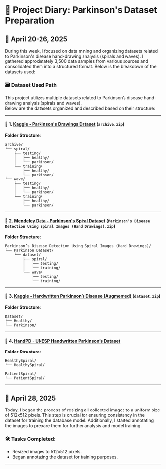 # 📝 Project Diary: Parkinson's Dataset Preparation

## 📅 April 20-26, 2025
During this week, I focused on data mining and organizing datasets related to Parkinson's disease hand-drawing analysis (spirals and waves). I gathered approximately 3,500 data samples from various sources and consolidated them into a structured format. Below is the breakdown of the datasets used:

### 🗃️ Dataset Used Path

This project utilizes multiple datasets related to Parkinson’s disease hand-drawing analysis (spirals and waves).  
Below are the datasets organized and described based on their structure:

---

#### 📂 1. [Kaggle - Parkinson's Drawings Dataset](https://www.kaggle.com/datasets/kmader/parkinsons-drawings) (`archive.zip`)
**Folder Structure**:
```
archive/
└── spiral/
    ├── testing/
    │   ├── healthy/
    │   └── parkinson/
    └── training/
        ├── healthy/
        └── parkinson/
└── wave/
    ├── testing/
    │   ├── healthy/
    │   └── parkinson/
    └── training/
        ├── healthy/
        └── parkinson/
```

---

#### 📂 2. [Mendeley Data - Parkinson's Spiral Dataset](https://data.mendeley.com/datasets/fd5wd6wmdj/1) (`Parkinson’s Disease Detection Using Spiral Images (Hand Drawings).zip`)
**Folder Structure**:
```
Parkinson’s Disease Detection Using Spiral Images (Hand Drawings)/
└── Parkinson Dataset/
    └── dataset/
        ├── spiral/
        │   ├── testing/
        │   └── training/
        └── wave/
            ├── testing/
            └── training/
```

---

#### 📂 3. [Kaggle - Handwritten Parkinson’s Disease (Augmented)](https://www.kaggle.com/datasets/banilkumar20phd7071/handwritten-parkinsons-disease-augmented-data) (`dataset.zip`)
**Folder Structure**:
```
Dataset/
├── Healthy/
└── Parkinson/
```

---

#### 📂 4. [HandPD - UNESP Handwritten Parkinson’s Dataset](https://wwwp.fc.unesp.br/~papa/pub/datasets/Handpd/)
**Folder Structure**:
```
HealthySpiral/
└── HealthySpiral/

PatientSpiral/
└── PatientSpiral/
```

---

## 📅 April 28, 2025
Today, I began the process of resizing all collected images to a uniform size of 512x512 pixels. This step is crucial for ensuring consistency in the dataset for training the database model. Additionally, I started annotating the images to prepare them for further analysis and model training.

### 🛠️ Tasks Completed:
- Resized images to 512x512 pixels.
- Began annotating the dataset for training purposes.

---